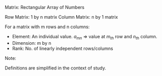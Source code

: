 Matrix: Rectangular Array of Numbers

Row Matrix: 1 by n matrix
Column Matrix: n by 1 matrix

For a matrix with m rows and n columns:

* Element: An individual value. $a_{mn}$ => value at $m_{th}$ row and $n_{th}$ column. 
* Dimension: m by n
* Rank: No. of linearly independent rows/columns

Note:

Definitions are simplified in the context of study. 



